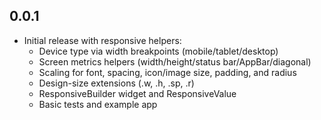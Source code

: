## 0.0.1

- Initial release with responsive helpers:
	- Device type via width breakpoints (mobile/tablet/desktop)
	- Screen metrics helpers (width/height/status bar/AppBar/diagonal)
	- Scaling for font, spacing, icon/image size, padding, and radius
	- Design-size extensions (.w, .h, .sp, .r)
	- ResponsiveBuilder widget and ResponsiveValue<T>
	- Basic tests and example app
